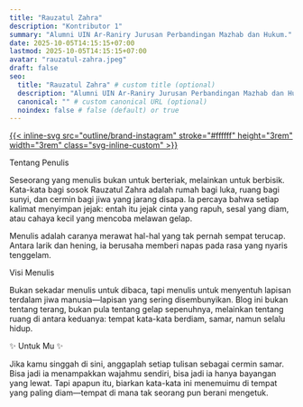 ```yaml
---
title: "Rauzatul Zahra"
description: "Kontributor 1"
summary: "Alumni UIN Ar-Raniry Jurusan Perbandingan Mazhab dan Hukum."
date: 2025-10-05T14:15:15+07:00
lastmod: 2025-10-05T14:15:15+07:00
avatar: "rauzatul-zahra.jpeg"
draft: false
seo:
  title: "Rauzatul Zahra" # custom title (optional)
  description: "Alumni UIN Ar-Raniry Jurusan Perbandingan Mazhab dan Hukum." # custom description (recommended)
  canonical: "" # custom canonical URL (optional)
  noindex: false # false (default) or true
---
```


[{{< inline-svg src="outline/brand-instagram" stroke="#ffffff" height="3rem" width="3rem" class="svg-inline-custom" >}}](https://www.instagram.com/rauzatul_zahra_64/)

Tentang Penulis

Seseorang yang menulis bukan untuk berteriak, melainkan untuk berbisik. Kata-kata bagi sosok Rauzatul Zahra adalah rumah bagi luka, ruang bagi sunyi, dan cermin bagi jiwa yang jarang disapa. Ia percaya bahwa setiap kalimat menyimpan jejak: entah itu jejak cinta yang rapuh, sesal yang diam, atau cahaya kecil yang mencoba melawan gelap.

Menulis adalah caranya  merawat hal-hal yang tak pernah sempat terucap. Antara larik dan hening, ia berusaha memberi napas pada rasa yang nyaris tenggelam.

Visi Menulis

Bukan sekadar menulis untuk dibaca, tapi menulis untuk menyentuh lapisan terdalam jiwa manusia—lapisan yang sering disembunyikan. Blog ini bukan tentang terang, bukan pula tentang gelap sepenuhnya, melainkan tentang ruang di antara keduanya: tempat kata-kata berdiam, samar, namun selalu hidup.

✨ Untuk Mu ✨

Jika kamu singgah di sini, anggaplah setiap tulisan sebagai cermin samar. Bisa jadi ia menampakkan wajahmu sendiri, bisa jadi ia hanya bayangan yang lewat. Tapi apapun itu, biarkan kata-kata ini menemuimu di tempat yang paling diam—tempat di mana tak seorang pun berani mengetuk.